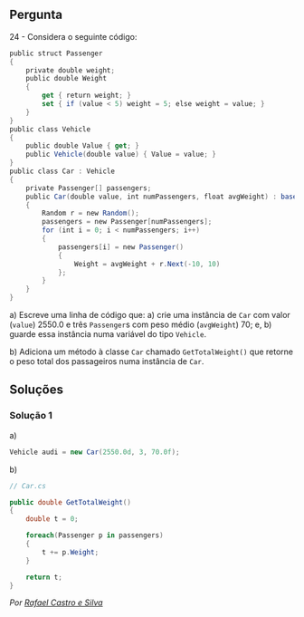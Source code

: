 ## Pergunta

24 - Considera o seguinte código:

```cs
public struct Passenger
{
    private double weight;
    public double Weight
    {
        get { return weight; }
        set { if (value < 5) weight = 5; else weight = value; }
    }
}
public class Vehicle
{
    public double Value { get; }
    public Vehicle(double value) { Value = value; }
}
public class Car : Vehicle
{
    private Passenger[] passengers;
    public Car(double value, int numPassengers, float avgWeight) : base(value)
    {
        Random r = new Random();
        passengers = new Passenger[numPassengers];
        for (int i = 0; i < numPassengers; i++)
        {
            passengers[i] = new Passenger()
            {
                Weight = avgWeight + r.Next(-10, 10)
            };
        }
    }
}
```

a) Escreve uma linha de código que: a) crie uma instância de `Car` com valor
(`value`) 2550.0 e três `Passenger`s com peso médio (`avgWeight`) 70; e, b)
guarde essa instância numa variável do tipo `Vehicle`.

b) Adiciona um método à classe `Car` chamado `GetTotalWeight()` que retorne o
peso total dos passageiros numa instância de `Car`.

## Soluções

### Solução 1

a)

```cs
Vehicle audi = new Car(2550.0d, 3, 70.0f);
```

b)

```cs
// Car.cs

public double GetTotalWeight()
{
    double t = 0;

    foreach(Passenger p in passengers)
    {
        t += p.Weight;
    }

    return t;
}
```

*Por [Rafael Castro e Silva](https://github.com/RafaelCS-Aula)*
